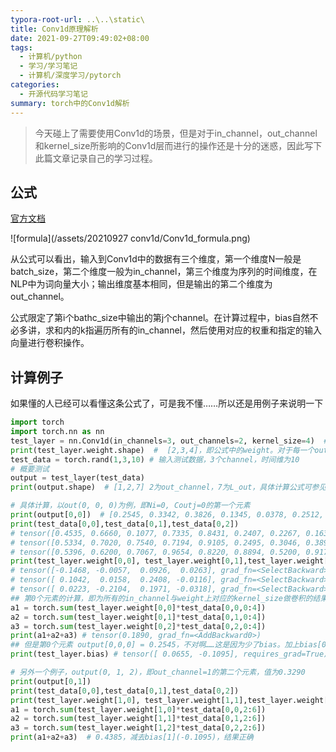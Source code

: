 ```yaml
---
typora-root-url: ..\..\static\
title: Conv1d原理解析
date: 2021-09-27T09:49:02+08:00
tags:
  - 计算机/python
  - 学习/学习笔记
  - 计算机/深度学习/pytorch
categories:
  - 开源代码学习笔记
summary: torch中的Conv1d解析
---
```


> 今天碰上了需要使用Conv1d的场景，但是对于in_channel，out_channel和kernel_size所影响的Conv1d层而进行的操作还是十分的迷惑，因此写下此篇文章记录自己的学习过程。

## 公式

[官方文档](https://pytorch.org/docs/stable/generated/torch.nn.Conv1d.html)

![formula](/assets/20210927 conv1d/Conv1d_formula.png)

从公式可以看出，输入到Conv1d中的数据有三个维度，第一个维度N一般是batch_size，第二个维度一般为in_channel，第三个维度为序列的时间维度，在NLP中为词向量大小；输出维度基本相同，但是输出的第二个维度为out_channel。

公式限定了第i个bathc_size中输出的第j个channel。在计算过程中，bias自然不必多讲，求和内的k指遍历所有的in_channel，然后使用对应的权重和指定的输入向量进行卷积操作。

## 计算例子

如果懂的人已经可以看懂这条公式了，可是我不懂……所以还是用例子来说明一下

```python
import torch
import torch.nn as nn
test_layer = nn.Conv1d(in_channels=3, out_channels=2, kernel_size=4)  # 设计一个测试层，不同数据不一样，方便后面查阅
print(test_layer.weight.shape)  #  [2,3,4]，即公式中的weight。对于每一个out_channel和in_channel的对应，都有一个kernel_size大小的卷积核
test_data = torch.rand(1,3,10) # 输入测试数据，3个channel，时间维为10
# 概要测试
output = test_layer(test_data) 
print(output.shape)  # [1,2,7] 2为out_channel，7为L_out，具体计算公式可参见官方文档

# 具体计算，以out(0, 0, 0)为例，即Ni=0, Coutj=0的第一个元素
print(output[0,0])  # [0.2545, 0.3342, 0.3826, 0.1345, 0.0378, 0.2512, 0.2467]
print(test_data[0,0],test_data[0,1],test_data[0,2])
# tensor([0.4535, 0.6660, 0.1077, 0.7335, 0.8431, 0.2407, 0.2267, 0.1635, 0.8010, 0.5360]) 
# tensor([0.5334, 0.7020, 0.7540, 0.7194, 0.9105, 0.2495, 0.3046, 0.3894, 0.6813, 0.0660]) 
# tensor([0.5396, 0.6200, 0.7067, 0.9654, 0.8220, 0.8894, 0.5200, 0.9175, 0.6874, 0.8831])
print(test_layer.weight[0,0], test_layer.weight[0,1],test_layer.weight[0,2])
# tensor([-0.1468, -0.0057,  0.0926,  0.0263], grad_fn=<SelectBackward>) 
# tensor([ 0.1042,  0.0158,  0.2408, -0.0116], grad_fn=<SelectBackward>) 
# tensor([ 0.0223, -0.2104,  0.1971, -0.0318], grad_fn=<SelectBackward>
## 第0个元素的计算，即为所有的in_channel与weight上对应的kernel_size做卷积的结果
a1 = torch.sum(test_layer.weight[0,0]*test_data[0,0,0:4])
a2 = torch.sum(test_layer.weight[0,1]*test_data[0,1,0:4])
a3 = torch.sum(test_layer.weight[0,2]*test_data[0,2,0:4])
print(a1+a2+a3) # tensor(0.1890, grad_fn=<AddBackward0>)
## 但是第0个元素 output[0,0,0] = 0.2545，不对啊……这是因为少了bias。加上bias[0]就对了
print(test_layer.bias) # tensor([ 0.0655, -0.1095], requires_grad=True)

# 另外一个例子，output(0, 1, 2)，即out_channel=1的第二个元素，值为0.3290
print(output[0,1])
print(test_data[0,0],test_data[0,1],test_data[0,2])
print(test_layer.weight[1,0], test_layer.weight[1,1],test_layer.weight[1,2])
a1 = torch.sum(test_layer.weight[1,0]*test_data[0,0,2:6])
a2 = torch.sum(test_layer.weight[1,1]*test_data[0,1,2:6])
a3 = torch.sum(test_layer.weight[1,2]*test_data[0,2,2:6])
print(a1+a2+a3)  # 0.4385，减去bias[1](-0.1095)，结果正确
```



